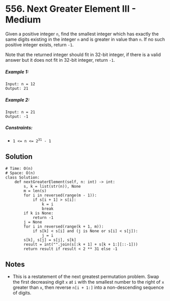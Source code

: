 # 556. Next Greater Element III - Medium

Given a positive integer `n`, find the smallest integer which has exactly the same digits existing in the integer `n` and is greater in value than `n`. If no such positive integer exists, return `-1`.

Note that the returned integer should fit in 32-bit integer, if there is a valid answer but it does not fit in 32-bit integer, return `-1`.

##### Example 1:

```
Input: n = 12
Output: 21
```

##### Example 2:

```
Input: n = 21
Output: -1
```

##### Constraints:

- <code>1 <= n <= 2<sup>31</sup> - 1</code>

## Solution

```
# Time: O(n)
# Space: O(n)
class Solution:
    def nextGreaterElement(self, n: int) -> int:
        s, k = list(str(n)), None
        m = len(s)
        for i in reversed(range(m - 1)):
            if s[i + 1] > s[i]:
                k = i
                break
        if k is None:
            return -1
        j = None
        for i in reversed(range(k + 1, m)):
            if s[k] < s[i] and (j is None or s[i] < s[j]):
                j = i
        s[k], s[j] = s[j], s[k]
        result = int("".join(s[:k + 1] + s[k + 1:][::-1]))
        return result if result < 2 ** 31 else -1
```

## Notes
- This is a restatement of the next greatest permutation problem. Swap the first decreasing digit `x` at `i` with the smallest number to the right of `x` greater than `x`, then reverse `n[i + 1:]` into a non-descending sequence of digits.